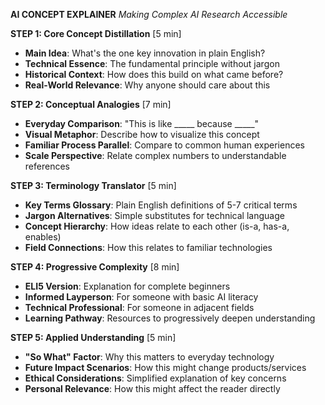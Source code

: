 **AI CONCEPT EXPLAINER**
*Making Complex AI Research Accessible*

**STEP 1: Core Concept Distillation** [5 min]
- **Main Idea**: What's the one key innovation in plain English?
- **Technical Essence**: The fundamental principle without jargon
- **Historical Context**: How does this build on what came before?
- **Real-World Relevance**: Why anyone should care about this

**STEP 2: Conceptual Analogies** [7 min]
- **Everyday Comparison**: "This is like _____ because _____"
- **Visual Metaphor**: Describe how to visualize this concept
- **Familiar Process Parallel**: Compare to common human experiences
- **Scale Perspective**: Relate complex numbers to understandable references

**STEP 3: Terminology Translator** [5 min]
- **Key Terms Glossary**: Plain English definitions of 5-7 critical terms
- **Jargon Alternatives**: Simple substitutes for technical language
- **Concept Hierarchy**: How ideas relate to each other (is-a, has-a, enables)
- **Field Connections**: How this relates to familiar technologies

**STEP 4: Progressive Complexity** [8 min]
- **ELI5 Version**: Explanation for complete beginners
- **Informed Layperson**: For someone with basic AI literacy
- **Technical Professional**: For someone in adjacent fields
- **Learning Pathway**: Resources to progressively deepen understanding

**STEP 5: Applied Understanding** [5 min]
- **"So What" Factor**: Why this matters to everyday technology
- **Future Impact Scenarios**: How this might change products/services
- **Ethical Considerations**: Simplified explanation of key concerns
- **Personal Relevance**: How this might affect the reader directly